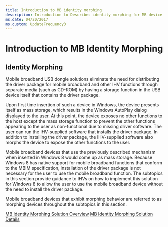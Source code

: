 ```yaml
---
title: Introduction to MB identity morphing
description: Introduction to Describes identity morphing for MB device drivers
ms.date: 04/20/2017
ms.custom: UpdateFrequency3
---
```


# Introduction to MB Identity Morphing


## Identity Morphing


Mobile broadband USB dongle solutions eliminate the need for distributing the driver package for mobile broadband and other IHV functions through separate media (such as CD-ROM) by having a storage function in the USB device itself that contains the driver package.

Upon first time insertion of such a device in Windows, the device presents itself as mass storage, which results in the Windows AutoPlay dialog displayed to the user. At this point, the device exposes no other functions to the host except the mass storage function to prevent the other functions appearing to the user as non-functional due to missing driver software. The user can run the IHV-supplied software that installs the driver package. In addition to installing the driver package, the IHV-supplied software also morphs the device to expose the other functions to the user.

Mobile broadband devices that use the previously described mechanism when inserted in Windows 8 would come up as mass storage. Because Windows 8 has native support for mobile broadband functions that conform to the MBIM specification, installation of the driver package is not necessary for the user to use the mobile broadband function. The subtopics in this section provide guidance to IHVs on how to implement this solution for Windows 8 to allow the user to use the mobile broadband device without the need to install the driver package.

Mobile broadband devices that exhibit morphing behavior are referred to as morphing devices throughout the subtopics in this section.

[MB Identity Morphing Solution Overview](mb-identity-morphing-solution-overview.md)
[MB Identity Morphing Solution Details](mb-identity-morphing-solution-details.md)
 

 





